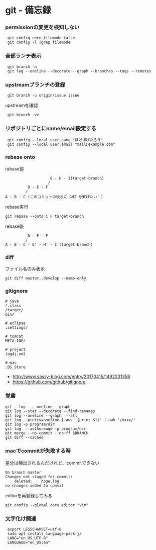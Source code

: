 # git - 備忘録

### permissionの変更を検知しない

```git
 git config core.filemode false
 git config -l |grep filemode
```

### 全部ランチ表示

```git
 git branch -a
 git log --oneline --decorate --graph --branches --tags --remotes
```

### upstreamブランチの登録

```git
 git branch -u origin/issue issue
```

upstreamを確認
```git
 git branch -vv
```

### リポジトリごとにname/email設定する

```git
 git config --local user.name "ほげほげたろう"
 git config --local user.email "mail@example.com"
```

### rebase onto

rabase前
```
                    G - H - I(target-branch)
                   /
          D - E - F
         /
A - B - C (このコミットの後ろに GHI を繋げたい！)
```

rebase実行
```git
git rebase --onto C F target-branch
```

rebase後
```git
          D - E - F
         /
A - B - C - G' - H' - I'(target-branch)
```

### diff

ファイル名のみ表示
```
git diff master..develop --name-only
```

### gitignore

```gitignore
# java
*.class
/target/
bin/

# eclipse 
.settings/

# tomcat
META-INF/

# project
log4j.xml

# mac
.DS_Store 
```

* http://www.sassy-blog.com/entry/20170415/1492231358
* https://github.com/github/gitignore

### 覚書

```git
git   log   --oneline --graph  
git log --stat --decorate --find-renames
git log --oneline --graph  --all
git log --pretty=oneline | awk '{print $1}' | awk '/xxxx/'
git log -p program/dir
git log  --author=uqw -p program/dir
git merge --no-commit --no-ff $BRANCH
git diff --cached
```

### macでcommitが失敗する時

差分は検出されるんだけれど、commitできない
```git
On branch master
Changes not staged for commit:
	deleted:    hoge.log
no changes added to commit
```

editorを再登録してみる
```git
git config --global core.editor "vim"
```

### 文字化け関連

```shell
 export LESSCHARSET=utf-8
 sudo apt install language-pack-ja
 LANG="en_US.UTF-8"
 LANGUAGE="en_US:en"
```
